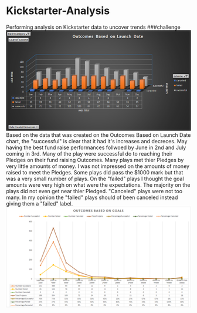 # Kickstarter-Analysis
 Performing analysis on Kickstarter data to uncover trends
###challenge
![Kickstarter-Analyst-Chart 1](https://github.com/rvasquez1019/Kickstarter-Analysis/blob/master/Kickstarter-Analyst-Chart%201.png)
Based on the data that was created on the Outcomes Based on Launch Date chart, the "successful" is clear that it had it's increases and decreces.  May having the best fund raise performances follwoed by June in 2nd and July coming in 3rd.  Many of the play were successful do to reaching their Pledges on their fund raising Outcomes.  Many plays met thier Pledges by very little amounts of money.  I was not impressed on the amounts of money raised to meet the Pledges.  Some plays did pass the $1000 mark but that was a very small number of plays.  On the "failed" plays I thought the goal amounts were very high on what were the expectations.  The majority on the plays did not even get near thier Pledged.  "Canceled" plays were not too many.  In my opinion the "failed" plays should of been canceled instead giving them a "failed" label.    
![Kickstarter-Analyst-Chart 2](https://github.com/rvasquez1019/Kickstarter-Analysis/blob/master/Kickstarter-Analyst-Chart%202.png)
